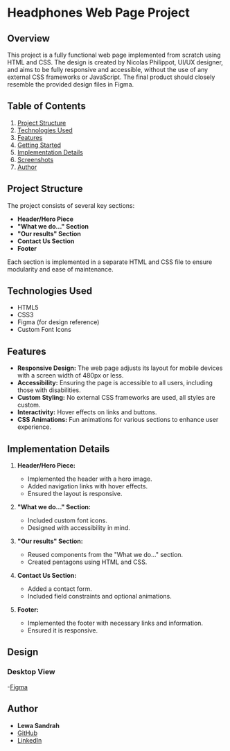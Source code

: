 # Headphones Web Page Project

## Overview
This project is a fully functional web page implemented from scratch using HTML and CSS. The design is created by Nicolas Philippot, UI/UX designer, and aims to be fully responsive and accessible, without the use of any external CSS frameworks or JavaScript. The final product should closely resemble the provided design files in Figma.

## Table of Contents
1. [Project Structure](#project-structure)
2. [Technologies Used](#technologies-used)
3. [Features](#features)
4. [Getting Started](#getting-started)
5. [Implementation Details](#implementation-details)
6. [Screenshots](#screenshots)
7. [Author](#author)

## Project Structure
The project consists of several key sections:
- **Header/Hero Piece**
- **"What we do..." Section**
- **"Our results" Section**
- **Contact Us Section**
- **Footer**

Each section is implemented in a separate HTML and CSS file to ensure modularity and ease of maintenance.

## Technologies Used
- HTML5
- CSS3
- Figma (for design reference)
- Custom Font Icons

## Features
- **Responsive Design:** The web page adjusts its layout for mobile devices with a screen width of 480px or less.
- **Accessibility:** Ensuring the page is accessible to all users, including those with disabilities.
- **Custom Styling:** No external CSS frameworks are used, all styles are custom.
- **Interactivity:** Hover effects on links and buttons.
- **CSS Animations:** Fun animations for various sections to enhance user experience.

## Implementation Details
1. **Header/Hero Piece:**
    - Implemented the header with a hero image.
    - Added navigation links with hover effects.
    - Ensured the layout is responsive.

2. **"What we do..." Section:**
    - Included custom font icons.
    - Designed with accessibility in mind.

3. **"Our results" Section:**
    - Reused components from the "What we do..." section.
    - Created pentagons using HTML and CSS.

4. **Contact Us Section:**
    - Added a contact form.
    - Included field constraints and optional animations.

5. **Footer:**
    - Implemented the footer with necessary links and information.
    - Ensured it is responsive.

## Design
### Desktop View
-[Figma](https://www.figma.com/design/m05Cq4rzduNGFirhc8gfMd/Holberton-School---Headphone-company-(Copy)?node-id=0-190&t=wjl9zBIstXnMEpOi-1)

## Author
- **Lewa Sandrah**
- [GitHub](https://github.com/comfortsandrah)
- [LinkedIn](https://www.linkedin.com/in/sandrah-comfort/)
